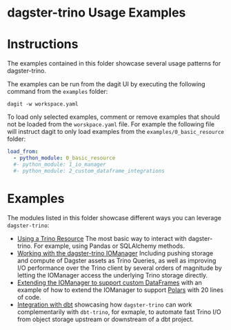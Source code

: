 # dagster-trino Usage Examples

# Instructions

The examples contained in this folder showcase several usage patterns for dagster-trino. 

The examples can be run from the dagit UI by executing the following command from the `examples` folder:

```shell
dagit -w workspace.yaml
```

To load only selected examples, comment or remove examples that should not be loaded from the `worskpace.yaml` file. For example the following file will instruct dagit to only load examples from the `examples/0_basic_resource` folder:

```yaml
load_from:
  - python_module: 0_basic_resource
  #- python_module: 1_io_manager
  #- python_module: 2_custom_dataframe_integrations
  ```

# Examples

The modules listed in this folder showcase different ways you can leverage `dagster-trino`:

* [Using a Trino Resource](0_basic_resource/) The most basic way to interact with dagster-trino. For example, using Pandas or SQLAlchemy methods.
* [Working with the dagster-trino IOManager](1_io_manager/) Including pushing storage and compute of Dagster assets as Trino Queries, as well as improving I/O performance over the Trino client by several orders of magnitude by letting the IOManager access the underlying Trino storage directly. 
* [Extending the IOManager to support custom DataFrames](2_custom_dataframe_integrations/) with an example of how to extend the IOManager to support [Polars](https://www.pola.rs/) with 20 lines of code.
* [Integration with dbt](3_dbt_integration/) showcasing how `dagster-trino` can work complementarily with `dbt-trino`, for exmaple, to automate fast Trino I/O from object storage upstream or downstream of a dbt project.